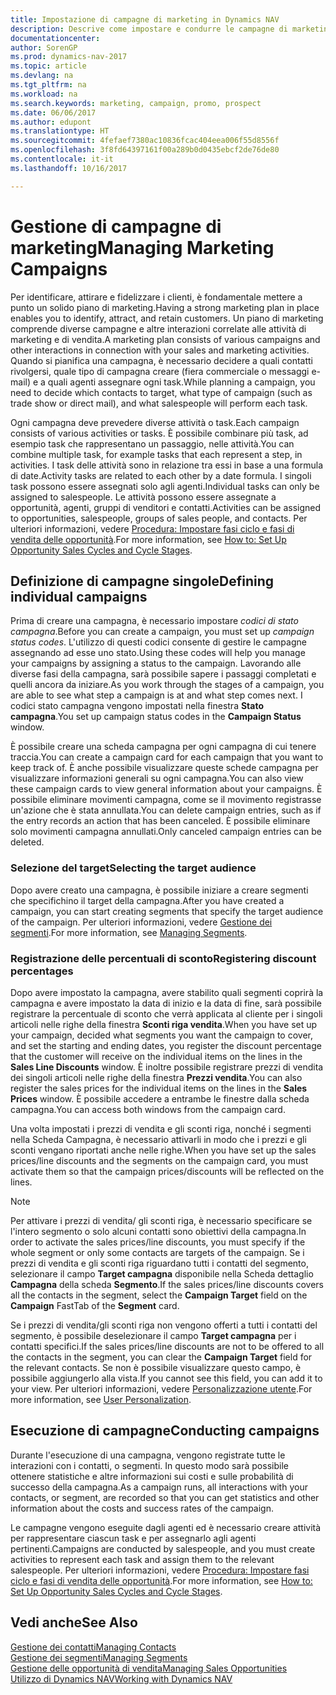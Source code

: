 ```yaml
---
title: Impostazione di campagne di marketing in Dynamics NAV
description: Descrive come impostare e condurre le campagne di marketing in Dynamics NAV per identificare e coinvolgere prospect e fidelizzare i clienti.
documentationcenter: 
author: SorenGP
ms.prod: dynamics-nav-2017
ms.topic: article
ms.devlang: na
ms.tgt_pltfrm: na
ms.workload: na
ms.search.keywords: marketing, campaign, promo, prospect
ms.date: 06/06/2017
ms.author: edupont
ms.translationtype: HT
ms.sourcegitcommit: 4fefaef7380ac10836fcac404eea006f55d8556f
ms.openlocfilehash: 3f8fd64397161f00a289b0d0435ebcf2de76de80
ms.contentlocale: it-it
ms.lasthandoff: 10/16/2017

---
```

# <a name="managing-marketing-campaigns"></a><span data-ttu-id="dc818-103">Gestione di campagne di marketing</span><span class="sxs-lookup"><span data-stu-id="dc818-103">Managing Marketing Campaigns</span></span>
<span data-ttu-id="dc818-104">Per identificare, attirare e fidelizzare i clienti, è fondamentale mettere a punto un solido piano di marketing.</span><span class="sxs-lookup"><span data-stu-id="dc818-104">Having a strong marketing plan in place enables you to identify, attract, and retain customers.</span></span> <span data-ttu-id="dc818-105">Un piano di marketing comprende diverse campagne e altre interazioni correlate alle attività di marketing e di vendita.</span><span class="sxs-lookup"><span data-stu-id="dc818-105">A marketing plan consists of various campaigns and other interactions in connection with your sales and marketing activities.</span></span> <span data-ttu-id="dc818-106">Quando si pianifica una campagna, è necessario decidere a quali contatti rivolgersi, quale tipo di campagna creare (fiera commerciale o messaggi e-mail) e a quali agenti assegnare ogni task.</span><span class="sxs-lookup"><span data-stu-id="dc818-106">While planning a campaign, you need to decide which contacts to target, what type of campaign (such as trade show or direct mail), and what salespeople will perform each task.</span></span>

<span data-ttu-id="dc818-107">Ogni campagna deve prevedere diverse attività o task.</span><span class="sxs-lookup"><span data-stu-id="dc818-107">Each campaign consists of various activities or tasks.</span></span> <span data-ttu-id="dc818-108">È possibile combinare più task, ad esempio task che rappresentano un passaggio, nelle attività.</span><span class="sxs-lookup"><span data-stu-id="dc818-108">You can combine multiple task, for example tasks that each represent a step, in activities.</span></span> <span data-ttu-id="dc818-109">I task delle attività sono in relazione tra essi in base a una formula di date.</span><span class="sxs-lookup"><span data-stu-id="dc818-109">Activity tasks are related to each other by a date formula.</span></span> <span data-ttu-id="dc818-110">I singoli task possono essere assegnati solo agli agenti.</span><span class="sxs-lookup"><span data-stu-id="dc818-110">Individual tasks can only be assigned to salespeople.</span></span> <span data-ttu-id="dc818-111">Le attività possono essere assegnate a opportunità, agenti, gruppi di venditori e contatti.</span><span class="sxs-lookup"><span data-stu-id="dc818-111">Activities can be assigned to opportunities, salespeople, groups of sales people, and contacts.</span></span> <span data-ttu-id="dc818-112">Per ulteriori informazioni, vedere [Procedura: Impostare fasi ciclo e fasi di vendita delle opportunità](marketing-how-setup-opportunity-sales-cycles-stages.md).</span><span class="sxs-lookup"><span data-stu-id="dc818-112">For more information, see [How to: Set Up Opportunity Sales Cycles and Cycle Stages](marketing-how-setup-opportunity-sales-cycles-stages.md).</span></span>

## <a name="defining-individual-campaigns"></a><span data-ttu-id="dc818-113">Definizione di campagne singole</span><span class="sxs-lookup"><span data-stu-id="dc818-113">Defining individual campaigns</span></span>
<span data-ttu-id="dc818-114">Prima di creare una campagna, è necessario impostare *codici di stato campagna*.</span><span class="sxs-lookup"><span data-stu-id="dc818-114">Before you can create a campaign, you must set up *campaign status codes*.</span></span> <span data-ttu-id="dc818-115">L'utilizzo di questi codici consente di gestire le campagne assegnando ad esse uno stato.</span><span class="sxs-lookup"><span data-stu-id="dc818-115">Using these codes will help you manage your campaigns by assigning a status to the campaign.</span></span> <span data-ttu-id="dc818-116">Lavorando alle diverse fasi della campagna, sarà possibile sapere i passaggi completati e quelli ancora da iniziare.</span><span class="sxs-lookup"><span data-stu-id="dc818-116">As you work through the stages of a campaign, you are able to see what step a campaign is at and what step comes next.</span></span> <span data-ttu-id="dc818-117">I codici stato campagna vengono impostati nella finestra **Stato campagna**.</span><span class="sxs-lookup"><span data-stu-id="dc818-117">You set up campaign status codes in the **Campaign Status** window.</span></span>

<span data-ttu-id="dc818-118">È possibile creare una scheda campagna per ogni campagna di cui tenere traccia.</span><span class="sxs-lookup"><span data-stu-id="dc818-118">You can create a campaign card for each campaign that you want to keep track of.</span></span> <span data-ttu-id="dc818-119">È anche possibile visualizzare queste schede campagna per visualizzare informazioni generali su ogni campagna.</span><span class="sxs-lookup"><span data-stu-id="dc818-119">You can also view these campaign cards to view general information about your campaigns.</span></span>
<span data-ttu-id="dc818-120">È possibile eliminare movimenti campagna, come se il movimento registrasse un'azione che è stata annullata.</span><span class="sxs-lookup"><span data-stu-id="dc818-120">You can delete campaign entries, such as if the entry records an action that has been canceled.</span></span> <span data-ttu-id="dc818-121">È possibile eliminare solo movimenti campagna annullati.</span><span class="sxs-lookup"><span data-stu-id="dc818-121">Only canceled campaign entries can be deleted.</span></span>

### <a name="selecting-the-target-audience"></a><span data-ttu-id="dc818-122">Selezione del target</span><span class="sxs-lookup"><span data-stu-id="dc818-122">Selecting the target audience</span></span>
<span data-ttu-id="dc818-123">Dopo avere creato una campagna, è possibile iniziare a creare segmenti che specifichino il target della campagna.</span><span class="sxs-lookup"><span data-stu-id="dc818-123">After you have created a campaign, you can start creating segments that specify the target audience of the campaign.</span></span> <span data-ttu-id="dc818-124">Per ulteriori informazioni, vedere [Gestione dei segmenti](marketing-segments.md).</span><span class="sxs-lookup"><span data-stu-id="dc818-124">For more information, see [Managing Segments](marketing-segments.md).</span></span>

### <a name="registering-discount-percentages"></a><span data-ttu-id="dc818-125">Registrazione delle percentuali di sconto</span><span class="sxs-lookup"><span data-stu-id="dc818-125">Registering discount percentages</span></span>
<span data-ttu-id="dc818-126">Dopo avere impostato la campagna, avere stabilito quali segmenti coprirà la campagna e avere impostato la data di inizio e la data di fine, sarà possibile registrare la percentuale di sconto che verrà applicata al cliente per i singoli articoli nelle righe della finestra **Sconti riga vendita**.</span><span class="sxs-lookup"><span data-stu-id="dc818-126">When you have set up your campaign, decided what segments you want the campaign to cover, and set the starting and ending dates, you register the discount percentage that the customer will receive on the individual items on the lines in the **Sales Line Discounts** window.</span></span> <span data-ttu-id="dc818-127">È inoltre possibile registrare prezzi di vendita dei singoli articoli nelle righe della finestra **Prezzi vendita**.</span><span class="sxs-lookup"><span data-stu-id="dc818-127">You can also register the sales prices for the individual items on the lines in the **Sales Prices** window.</span></span> <span data-ttu-id="dc818-128">È possibile accedere a entrambe le finestre dalla scheda campagna.</span><span class="sxs-lookup"><span data-stu-id="dc818-128">You can access both windows from the campaign card.</span></span>

 <span data-ttu-id="dc818-129">Una volta impostati i prezzi di vendita e gli sconti riga, nonché i segmenti nella Scheda Campagna, è necessario attivarli in modo che i prezzi e gli sconti vengano riportati anche nelle righe.</span><span class="sxs-lookup"><span data-stu-id="dc818-129">When you have set up the sales prices/line discounts and the segments on the campaign card, you must activate them so that the campaign prices/discounts will be reflected on the lines.</span></span>

> [!NOTE]  
>   <span data-ttu-id="dc818-130">Per attivare i prezzi di vendita/ gli sconti riga, è necessario specificare se l'intero segmento o solo alcuni contatti sono obiettivi della campagna.</span><span class="sxs-lookup"><span data-stu-id="dc818-130">In order to activate the sales prices/line discounts, you must specify if the whole segment or only some contacts are targets of the campaign.</span></span> <span data-ttu-id="dc818-131">Se i prezzi di vendita e gli sconti riga riguardano tutti i contatti del segmento, selezionare il campo **Target campagna** disponibile nella Scheda dettaglio **Campagna** della scheda **Segmento**.</span><span class="sxs-lookup"><span data-stu-id="dc818-131">If the sales prices/line discounts covers all the contacts in the segment, select the **Campaign Target** field on the **Campaign** FastTab of the **Segment** card.</span></span>

<span data-ttu-id="dc818-132">Se i prezzi di vendita/gli sconti riga non vengono offerti a tutti i contatti del segmento, è possibile deselezionare il campo **Target campagna** per i contatti specifici.</span><span class="sxs-lookup"><span data-stu-id="dc818-132">If the sales prices/line discounts are not to be offered to all the contacts in the segment, you can clear the **Campaign Target** field for the relevant contacts.</span></span> <span data-ttu-id="dc818-133">Se non è possibile visualizzare questo campo, è possibile aggiungerlo alla vista.</span><span class="sxs-lookup"><span data-stu-id="dc818-133">If you cannot see this field, you can add it to your view.</span></span> <span data-ttu-id="dc818-134">Per ulteriori informazioni, vedere [Personalizzazione utente](ui-user-personalization.md).</span><span class="sxs-lookup"><span data-stu-id="dc818-134">For more information, see [User Personalization](ui-user-personalization.md).</span></span>

## <a name="conducting-campaigns"></a><span data-ttu-id="dc818-135">Esecuzione di campagne</span><span class="sxs-lookup"><span data-stu-id="dc818-135">Conducting campaigns</span></span>
<span data-ttu-id="dc818-136">Durante l'esecuzione di una campagna, vengono registrate tutte le interazioni con i contatti, o segmenti. In questo modo sarà possibile ottenere statistiche e altre informazioni sui costi e sulle probabilità di successo della campagna.</span><span class="sxs-lookup"><span data-stu-id="dc818-136">As a campaign runs, all interactions with your contacts, or segment, are recorded so that you can get statistics and other information about the costs and success rates of the campaign.</span></span>

<span data-ttu-id="dc818-137">Le campagne vengono eseguite dagli agenti ed è necessario creare attività per rappresentare ciascun task e per assegnarlo agli agenti pertinenti.</span><span class="sxs-lookup"><span data-stu-id="dc818-137">Campaigns are conducted by salespeople, and you must create activities to represent each task and assign them to the relevant salespeople.</span></span> <span data-ttu-id="dc818-138">Per ulteriori informazioni, vedere [Procedura: Impostare fasi ciclo e fasi di vendita delle opportunità](marketing-how-setup-opportunity-sales-cycles-stages.md).</span><span class="sxs-lookup"><span data-stu-id="dc818-138">For more information, see [How to: Set Up Opportunity Sales Cycles and Cycle Stages](marketing-how-setup-opportunity-sales-cycles-stages.md).</span></span>

## <a name="see-also"></a><span data-ttu-id="dc818-139">Vedi anche</span><span class="sxs-lookup"><span data-stu-id="dc818-139">See Also</span></span>
[<span data-ttu-id="dc818-140">Gestione dei contatti</span><span class="sxs-lookup"><span data-stu-id="dc818-140">Managing Contacts</span></span>](marketing-contacts.md)  
[<span data-ttu-id="dc818-141">Gestione dei segmenti</span><span class="sxs-lookup"><span data-stu-id="dc818-141">Managing Segments</span></span>](marketing-segments.md)  
[<span data-ttu-id="dc818-142">Gestione delle opportunità di vendita</span><span class="sxs-lookup"><span data-stu-id="dc818-142">Managing Sales Opportunities</span></span>](marketing-manage-sales-opportunities.md)  
[<span data-ttu-id="dc818-143">Utilizzo di Dynamics NAV</span><span class="sxs-lookup"><span data-stu-id="dc818-143">Working with Dynamics NAV</span></span>](ui-work-product.md)  

